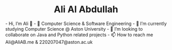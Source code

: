 <h1 align="center"> Ali Al Abdullah</h1>

<section> 
- Hi, I’m Ali 👋 
- 👀  Computer Science & Software Engineering
- 🌱 I’m currently studying Computer Science @ Aston University
- 💞️ I’m looking to collaborate on Java and Python related projects
- 📫 How to reach me Ali@AliAB.me & 220207047@aston.ac.uk

</section>




<!---
arcticxo/arcticxo is a ✨ special ✨ repository because its `README.md` (this file) appears on your GitHub profile.
You can click the Preview link to take a look at your changes.
--->

